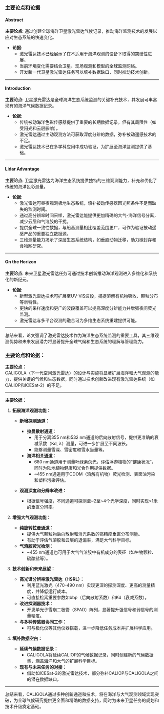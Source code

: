 ### 主要论点和论据

#### Abstract
**主要论点**: 通过创建全球海洋卫星激光雷达气候记录，推动海洋监测技术的发展以应对生态系统的快速变化。
- **论据**:
  - 激光雷达技术已经展示了在不适用于海洋观测的设备下取得的突破性进展。
  - 当前环境变化需要结合卫星、现场观测和模型的全球监测网络。
  - 开发新一代卫星激光雷达任务可以填补数据缺口，同时推动技术创新。

---

#### Introduction
**主要论点**: 卫星激光雷达是全球海洋生态系统监测的关键补充技术，其发展可丰富现有的海洋气候数据记录。
- **论据**:
  - 传统被动海洋色彩传感器提供了重要的长期数据记录，但有其局限性（如受阳光和云层影响）。
  - 激光雷达通过主动观测方法可获取深度分辨的数据，弥补被动遥感技术的不足。
  - 激光雷达技术已在多学科应用中成功验证，为扩展至海洋监测提供了基础。

---

#### Lidar Advantage
**主要论点**: 卫星激光雷达为海洋生态系统提供独特的三维观测能力，补充和优化了传统的海洋色彩测量。
- **论据**:
  - 激光雷达可昼夜观测极地生态系统，填补被动传感器因光照条件不足而缺失的监测时间。
  - 通过高分辨率时间采样，激光雷达能提供更加精确的大气-海洋信号分离，减少云层和气溶胶的干扰。
  - 提供全球一致性数据，与船基测量相比覆盖范围更广，可作为验证被动遥感产品的重要独立数据源。
  - 三维测量能力揭示了深层生态系统结构，如垂直动物迁移，助力碳封存和食物网研究。

---

#### On the Horizon
**主要论点**: 未来卫星激光雷达任务可通过技术创新推动海洋观测进入多维化和系统化的新纪元。
- **论据**:
  - 新型激光雷达技术可扩展至UV-VIS波段，捕捉溶解有机物吸收、颗粒分布等新特性。
  - 更快的采样速度和更广的波段覆盖可以提高深度分辨能力并增强夜间荧光监测。
  - 激光雷达与多平台观测的融合可为多维生态系统重建提供可能。

---

总结来看，论文强调了激光雷达技术作为海洋生态系统监测的重要工具，其三维观测优势和未来发展潜力将显著提升全球气候和生态系统的理解与管理能力。

### 主要论点和论据：

**主要论点：**  
CALIGOLA（下一代空间激光雷达）的设计与实施将显著扩展海洋和大气观测的能力，提供关键的气候和生态数据，同时通过技术创新改进现有激光雷达系统（如CALIOP和ICESat-2）的不足。

---

**主要论据：**

1. **拓展海洋观测功能：**
   - **新增探测通道：**  
     - **拉曼散射通道：**  
       - 用于分离355 nm和532 nm通道的后向散射信号，提供更准确的衰减系数（Kd, λ）测量，可进一步扩展至不同波长。  
       - 能够测量雪深、雪密度和雪水当量等。  
     - **海洋相关通道：**  
       - 680 nm通道用于测量叶绿素荧光，评估浮游植物的“健康状况”，同时为陆地植物健康和光合作用提供数据。  
       - ~455 nm通道用于CDOM（溶解有机物）荧光检测、表面油污染和塑料污染评估。  

   - **观测深度和分辨率改进：**  
     - 根据信号强度，不同通道可探测至~2至~4个光学深度，同时实现<1米的垂直分辨率。  

2. **增强大气观测功能：**
   - **纯旋转拉曼通道：**  
     - 提供大气颗粒物后向散射和消光系数的高精度垂直分布测量。  
     - 有助于评估气溶胶和云层的退偏率，满足大气科学目标。  
   - **气溶胶荧光检测：**  
     - ~455 nm通道也可用于大气气溶胶中有机成分的表征（如生物颗粒、硫酸盐等）。  

3. **技术创新和未来展望：**
   - **高光谱分辨率激光雷达（HSRL）：**  
     - 利用蓝光激光（470–490 nm）实现更深的探测深度、更高的测量精度，并降低运行成本。  
     - 可直接检索重要参数如bbp（后向散射系数）和Kd（衰减系数）。  
   - **改进探测器技术：**  
     - 开发单光子雪崩二极管（SPAD）阵列，显著提升强信号和弱信号的测量精度。  
   - **与多种传感器协同工作：**  
     - 可与极化仪等其他仪器搭载，进一步降低任务成本并扩展科学应用。  

4. **填补数据空白：**
   - **延续气候数据记录：**  
     - CALIGOLA将延续CALIOP的气候数据记录，同时创建新的气候数据集，涵盖海洋和大气的扩展科学目标。  
   - **现有与未来任务的对接：**  
     - 借助如ICESat-2的激光雷达技术，部分弥补CALIOP与CALIGOLA之间的潜在数据缺口。  

---

总结来看，CALIGOLA通过多种创新通道和技术，将在海洋与大气观测领域实现突破，为全球气候研究提供更全面和精确的数据支持，同时为未来卫星任务的规划和技术升级奠定基础。
